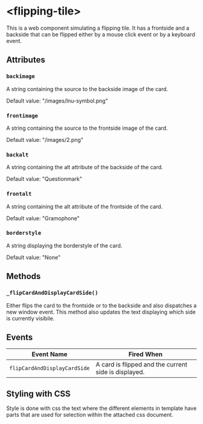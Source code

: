 # &lt;flipping-tile&gt;

This is a web component simulating a flipping tile. It has a frontside and a backside
that can be flipped either by a mouse click event or by a keyboard event.

## Attributes

### `backimage`

A string containing the source to the backside image of the card.

Default value: "/images/lnu-symbol.png"

### `frontimage`

A string containing the source to the frontside image of the card.

Default value: "/images/2.png"

### `backalt`

A string containing the alt attribute of the backside of the card.

Default value: "Questionmark"

### `frontalt`

A string containing the alt attribute of the frontside of the card.

Default value: "Gramophone"

### `borderstyle`

A string displaying the borderstyle of the card.

Default value: "None"

## Methods

### `_flipCardAndDisplayCardSide()`

Either flips the card to the frontside or to the backside and also dispatches a new window event. This method also updates the text displaying which side is currently visibile.

## Events

| Event Name                   |  Fired When                                          |
| ---------------------------- | ---------------------------------------------------- |
| `flipCardAndDisplayCardSide` | A card is flipped and the current side is displayed. |

## Styling with CSS

Style is done with css the text where the different elements in template have parts that are used for selection within the attached css document.
